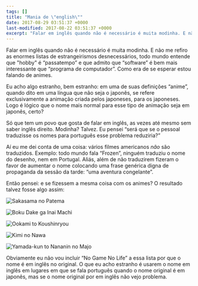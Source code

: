 ```yaml
---
tags: []
title: "Mania de \"english\""
date: 2017-08-29 03:51:37 +0000
last-modified: 2017-08-22 03:51:37 +0000
excerpt: "Falar em inglês quando não é necessário é muita modinha. E não me refiro as enormes listas de estrangeirismos desnecessários, todo mundo..."
---
```


Falar em inglês quando não é necessário é muita modinha. E não me refiro as enormes listas de estrangeirismos desnecessários, todo mundo entende que "hobby" é “passatempo” e que admito que “software” é bem mais interessante que “programa de computador”. Como era de se esperar estou falando de animes.

Eu acho algo estranho, bem estranho: em uma de suas definições “anime”, quando dito em uma língua que não seja o japonês, se refere exclusivamente a animação criada pelos japoneses, para os japoneses. Logo é lógico que o nome mais normal para esse tipo de animação seja em japonês, certo?

Só que tem um povo que gosta de falar em inglês, as vezes até mesmo sem saber inglês direito. Modinha? Talvez. Eu pensei “será que se o pessoal traduzisse os nomes para português esse problema reduziria?”

Aí eu me dei conta de uma coisa: vários filmes americanos *não* são traduzidos. Exemplo: todo mundo fala “Frozen”, ninguém traduziu o nome do desenho, nem em Portugal. Aliás, além de não traduzirem fizeram o favor de aumentar o nome colocando uma frase genérica digna de propaganda da sessão da tarde: “uma aventura congelante”.

Então pensei: e se fizessem a mesma coisa com os animes? O resultado talvez fosse algo assim:

![Sakasama no Patema](https://i.imgur.com/jW0ZpWI.jpg)

![Boku Dake ga Inai Machi](https://i.imgur.com/oW5lFfS.jpg)

![Ookami to Koushinryou](https://i.imgur.com/jnNzTgX.jpg)

![Kimi no Nawa](https://i.imgur.com/VaA7TKm.jpg)

![Yamada-kun to Nananin no Majo](https://i.imgur.com/ebnGCKc.jpg)

Obviamente eu não vou incluir “No Game No Life” a essa lista por que o nome é em inglês no original. O que eu acho estranho é usarem o nome em inglês em lugares em que se fala português quando o nome original é em japonês, mas se o nome original por em inglês não vejo problema.
